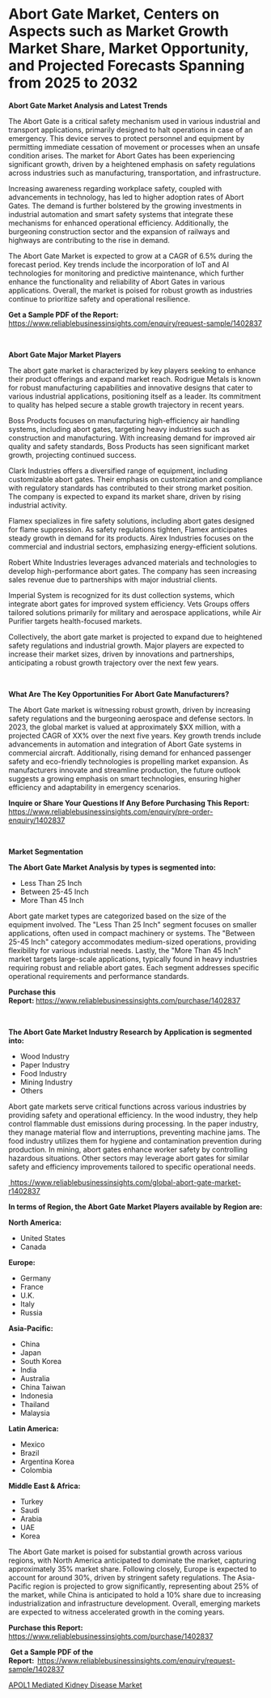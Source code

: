 <p><h1>Abort Gate Market, Centers on Aspects such as Market Growth Market Share, Market Opportunity, and Projected Forecasts Spanning from 2025 to 2032</h1></p><p><strong>Abort Gate Market Analysis and Latest Trends</strong></p>
<p><p>The Abort Gate is a critical safety mechanism used in various industrial and transport applications, primarily designed to halt operations in case of an emergency. This device serves to protect personnel and equipment by permitting immediate cessation of movement or processes when an unsafe condition arises. The market for Abort Gates has been experiencing significant growth, driven by a heightened emphasis on safety regulations across industries such as manufacturing, transportation, and infrastructure.</p><p>Increasing awareness regarding workplace safety, coupled with advancements in technology, has led to higher adoption rates of Abort Gates. The demand is further bolstered by the growing investments in industrial automation and smart safety systems that integrate these mechanisms for enhanced operational efficiency. Additionally, the burgeoning construction sector and the expansion of railways and highways are contributing to the rise in demand.</p><p>The Abort Gate Market is expected to grow at a CAGR of 6.5% during the forecast period. Key trends include the incorporation of IoT and AI technologies for monitoring and predictive maintenance, which further enhance the functionality and reliability of Abort Gates in various applications. Overall, the market is poised for robust growth as industries continue to prioritize safety and operational resilience.</p></p>
<p><strong>Get a Sample PDF of the Report:&nbsp;</strong> <a href="https://www.reliablebusinessinsights.com/enquiry/request-sample/1402837?utm_campaign=1113&utm_medium=2&utm_source=Github&utm_content=ia&utm_term=12012025&utm_id=abort-gate">https://www.reliablebusinessinsights.com/enquiry/request-sample/1402837</a></p>
<p>&nbsp;</p>
<p><strong>Abort Gate Major Market Players</strong></p>
<p><p>The abort gate market is characterized by key players seeking to enhance their product offerings and expand market reach. Rodrigue Metals is known for robust manufacturing capabilities and innovative designs that cater to various industrial applications, positioning itself as a leader. Its commitment to quality has helped secure a stable growth trajectory in recent years.</p><p>Boss Products focuses on manufacturing high-efficiency air handling systems, including abort gates, targeting heavy industries such as construction and manufacturing. With increasing demand for improved air quality and safety standards, Boss Products has seen significant market growth, projecting continued success.</p><p>Clark Industries offers a diversified range of equipment, including customizable abort gates. Their emphasis on customization and compliance with regulatory standards has contributed to their strong market position. The company is expected to expand its market share, driven by rising industrial activity.</p><p>Flamex specializes in fire safety solutions, including abort gates designed for flame suppression. As safety regulations tighten, Flamex anticipates steady growth in demand for its products. Airex Industries focuses on the commercial and industrial sectors, emphasizing energy-efficient solutions.</p><p>Robert White Industries leverages advanced materials and technologies to develop high-performance abort gates. The company has seen increasing sales revenue due to partnerships with major industrial clients.</p><p>Imperial System is recognized for its dust collection systems, which integrate abort gates for improved system efficiency. Vets Groups offers tailored solutions primarily for military and aerospace applications, while Air Purifier targets health-focused markets.</p><p>Collectively, the abort gate market is projected to expand due to heightened safety regulations and industrial growth. Major players are expected to increase their market sizes, driven by innovations and partnerships, anticipating a robust growth trajectory over the next few years.</p></p>
<p>&nbsp;</p>
<p><strong>What Are The Key Opportunities For Abort Gate Manufacturers?</strong></p>
<p><p>The Abort Gate market is witnessing robust growth, driven by increasing safety regulations and the burgeoning aerospace and defense sectors. In 2023, the global market is valued at approximately $XX million, with a projected CAGR of XX% over the next five years. Key growth trends include advancements in automation and integration of Abort Gate systems in commercial aircraft. Additionally, rising demand for enhanced passenger safety and eco-friendly technologies is propelling market expansion. As manufacturers innovate and streamline production, the future outlook suggests a growing emphasis on smart technologies, ensuring higher efficiency and adaptability in emergency scenarios.</p></p>
<p><strong>Inquire or Share Your Questions If Any Before Purchasing This Report:</strong> <a href="https://www.reliablebusinessinsights.com/enquiry/pre-order-enquiry/1402837?utm_campaign=1113&utm_medium=2&utm_source=Github&utm_content=ia&utm_term=12012025&utm_id=abort-gate">https://www.reliablebusinessinsights.com/enquiry/pre-order-enquiry/1402837</a></p>
<p>&nbsp;</p>
<p><strong>Market Segmentation</strong></p>
<p><strong>The Abort Gate Market Analysis by types is segmented into:</strong></p>
<p><ul><li>Less Than 25 Inch</li><li>Between 25-45 Inch</li><li>More Than 45 Inch</li></ul></p>
<p><p>Abort gate market types are categorized based on the size of the equipment involved. The "Less Than 25 Inch" segment focuses on smaller applications, often used in compact machinery or systems. The "Between 25-45 Inch" category accommodates medium-sized operations, providing flexibility for various industrial needs. Lastly, the "More Than 45 Inch" market targets large-scale applications, typically found in heavy industries requiring robust and reliable abort gates. Each segment addresses specific operational requirements and performance standards.</p></p>
<p><strong>Purchase this Report:&nbsp;</strong><a href="https://www.reliablebusinessinsights.com/purchase/1402837?utm_campaign=1113&utm_medium=2&utm_source=Github&utm_content=ia&utm_term=12012025&utm_id=abort-gate">https://www.reliablebusinessinsights.com/purchase/1402837</a></p>
<p>&nbsp;</p>
<p><strong>The Abort Gate Market Industry Research by Application is segmented into:</strong></p>
<p><ul><li>Wood Industry</li><li>Paper Industry</li><li>Food Industry</li><li>Mining Industry</li><li>Others</li></ul></p>
<p><p>Abort gate markets serve critical functions across various industries by providing safety and operational efficiency. In the wood industry, they help control flammable dust emissions during processing. In the paper industry, they manage material flow and interruptions, preventing machine jams. The food industry utilizes them for hygiene and contamination prevention during production. In mining, abort gates enhance worker safety by controlling hazardous situations. Other sectors may leverage abort gates for similar safety and efficiency improvements tailored to specific operational needs.</p></p>
<p><a href="https://www.reliablebusinessinsights.com/global-abort-gate-market-r1402837?utm_campaign=1113&utm_medium=2&utm_source=Github&utm_content=ia&utm_term=12012025&utm_id=abort-gate">&nbsp;https://www.reliablebusinessinsights.com/global-abort-gate-market-r1402837</a></p>
<p><strong>In terms of Region, the Abort Gate Market Players available by Region are:</strong></p>
<p>
    <p> <strong> North America: </strong>
        <ul>
            <li>United States</li>
            <li>Canada</li>
        </ul>
        </p> 
    <p> <strong> Europe: </strong>
        <ul>
            <li>Germany</li>
            <li>France</li>
            <li>U.K.</li>
            <li>Italy</li>
            <li>Russia</li>
        </ul>
        </p> 
    <p> <strong> Asia-Pacific: </strong>
        <ul>
            <li>China</li>
            <li>Japan</li>
            <li>South Korea</li>
            <li>India</li>
            <li>Australia</li>
            <li>China Taiwan</li>
            <li>Indonesia</li>
            <li>Thailand</li>
            <li>Malaysia</li>
        </ul>
        </p> 
    <p> <strong> Latin America: </strong>
        <ul>
            <li>Mexico</li>
            <li>Brazil</li>
            <li>Argentina Korea</li>
            <li>Colombia</li>
        </ul>
        </p> 
    <p> <strong> Middle East & Africa: </strong>
        <ul>
            <li>Turkey</li>
            <li>Saudi</li>
            <li>Arabia</li>
            <li>UAE</li>
            <li>Korea</li>
        </ul>
    </p>
    </p>
<p><p>The Abort Gate market is poised for substantial growth across various regions, with North America anticipated to dominate the market, capturing approximately 35% market share. Following closely, Europe is expected to account for around 30%, driven by stringent safety regulations. The Asia-Pacific region is projected to grow significantly, representing about 25% of the market, while China is anticipated to hold a 10% share due to increasing industrialization and infrastructure development. Overall, emerging markets are expected to witness accelerated growth in the coming years.</p></p>
<p><strong>Purchase this Report: </strong><a href="https://www.reliablebusinessinsights.com/purchase/1402837?utm_campaign=1113&utm_medium=2&utm_source=Github&utm_content=ia&utm_term=12012025&utm_id=abort-gate">https://www.reliablebusinessinsights.com/purchase/1402837</a></p>
<p>&nbsp;<strong>Get a Sample PDF of the Report:&nbsp;&nbsp;</strong><a href="https://www.reliablebusinessinsights.com/enquiry/request-sample/1402837?utm_campaign=1113&utm_medium=2&utm_source=Github&utm_content=ia&utm_term=12012025&utm_id=abort-gate">https://www.reliablebusinessinsights.com/enquiry/request-sample/1402837</a></p>
<p><strong></strong></p>
<p><p><a href="https://github.com/lisaeichler20775/Market-Research-Report-List-1/blob/main/apol1-mediated-kidney-disease-market.md?utm_campaign=1113&utm_medium=2&utm_source=Github&utm_content=ia&utm_term=12012025&utm_id=abort-gate">APOL1 Mediated Kidney Disease Market</a></p></p>